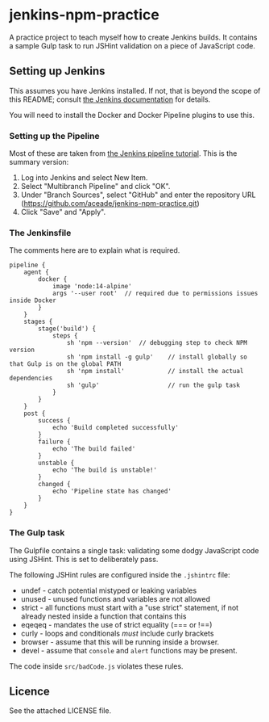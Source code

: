 # jenkins-npm-practice
A practice project to teach myself how to create Jenkins builds. It contains a sample Gulp task to run JSHint validation on a piece of JavaScript code.

## Setting up Jenkins
This assumes you have Jenkins installed. If not, that is beyond the scope of this README; consult [the Jenkins documentation](https://www.jenkins.io/doc/book/installing/) for details.

You will need to install the Docker and Docker Pipeline plugins to use this.

### Setting up the Pipeline
Most of these are taken from [the Jenkins pipeline tutorial](https://www.jenkins.io/doc/tutorials/#pipeline). This is the summary version:

1. Log into Jenkins and select New Item.
2. Select "Multibranch Pipeline" and click "OK".
3. Under "Branch Sources", select "GitHub" and enter the repository URL (https://github.com/aceade/jenkins-npm-practice.git)
4. Click "Save" and "Apply".

### The Jenkinsfile
The comments here are to explain what is required.

```
pipeline {
    agent { 
        docker { 
            image 'node:14-alpine' 
            args '--user root'  // required due to permissions issues inside Docker
        } 
    }
    stages {
        stage('build') {
            steps {
                sh 'npm --version'  // debugging step to check NPM version
                sh 'npm install -g gulp'    // install globally so that Gulp is on the global PATH
                sh 'npm install'            // install the actual dependencies
                sh 'gulp'                   // run the gulp task
            }
        }
    }
    post {
        success {
            echo 'Build completed successfully'
        }
        failure {
            echo 'The build failed'
        }
        unstable {
            echo 'The build is unstable!'
        }
        changed {
            echo 'Pipeline state has changed'
        }
    }
}
```

### The Gulp task
The Gulpfile contains a single task: validating some dodgy JavaScript code using JSHint. This is set to deliberately pass.

The following JSHint rules are configured inside the `.jshintrc` file:
* undef - catch potential mistyped or leaking variables 
* unused - unused functions and variables are not allowed
* strict - all functions must start with a "use strict" statement, if not already nested inside a function that contains this
* eqeqeq - mandates the use of strict equality (=== or !==)
* curly - loops and conditionals *must* include curly brackets
* browser - assume that this will be running inside a browser.
* devel - assume that `console` and `alert`  functions may be present.

The code inside `src/badCode.js` violates these rules.

## Licence
See the attached LICENSE file.